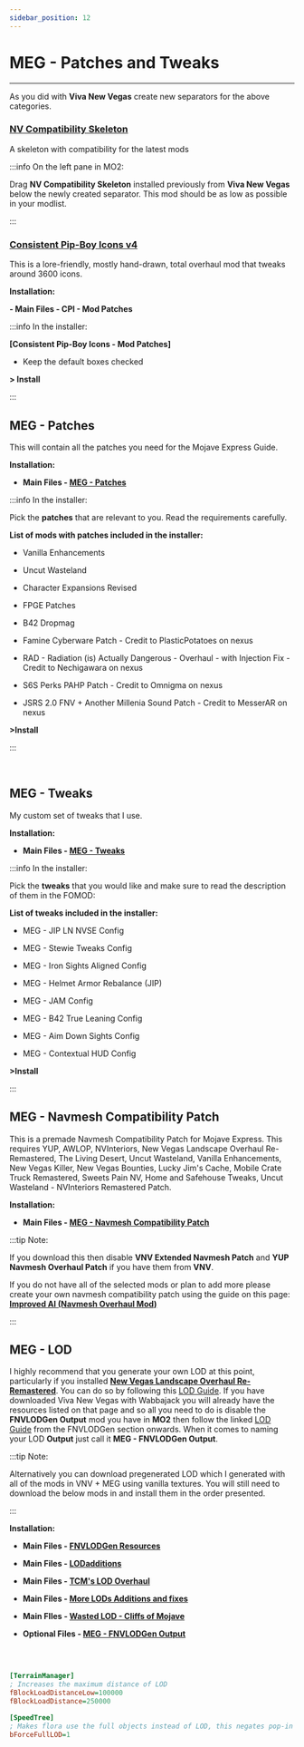 ```yaml
---
sidebar_position: 12
---
```


# MEG - Patches and Tweaks

---

As you did with **Viva New Vegas** create new separators for the above categories.

### [NV Compatibility Skeleton](https://www.nexusmods.com/newvegas/mods/68776)

A skeleton with compatibility for the latest mods

:::info On the left pane in MO2:

Drag **NV Compatibility Skeleton** installed previously from **Viva New Vegas** below the newly created separator. This mod should be as low as possible in your modlist.

:::


### [Consistent Pip-Boy Icons v4](https://www.nexusmods.com/newvegas/mods/65046?tab=files)

This is a lore-friendly, mostly hand-drawn, total overhaul mod that tweaks around 3600 icons.

**Installation:**

**- Main Files - CPI - Mod Patches**

:::info In the installer:

**[Consistent Pip-Boy Icons - Mod Patches]**

- Keep the default boxes checked

**> Install**

:::

## MEG - Patches

This will contain all the patches you need for the Mojave Express Guide.

**Installation:**

- **Main Files - [MEG - Patches](https://www.nexusmods.com/newvegas/mods/80444?tab=files)**

:::info In the installer:

Pick the **patches** that are relevant to you. Read the requirements carefully.

**List of mods with patches included in the installer:**

- Vanilla Enhancements

- Uncut Wasteland

- Character Expansions Revised

- FPGE Patches

- B42 Dropmag

- Famine Cyberware Patch - Credit to PlasticPotatoes on nexus

- RAD - Radiation (is) Actually Dangerous - Overhaul - with Injection Fix - Credit to Nechigawara on nexus

- S6S Perks PAHP Patch - Credit to Omnigma on nexus

- JSRS 2.0 FNV + Another Millenia Sound Patch - Credit to MesserAR on nexus



**>Install**

:::

<br />


## MEG - Tweaks

My custom set of tweaks that I use.

**Installation:**

- **Main Files - [MEG - Tweaks](https://www.nexusmods.com/newvegas/mods/80444?tab=files)**

:::info In the installer:

Pick the **tweaks** that you would like and make sure to read the description of them in the FOMOD:

**List of tweaks included in the installer:**

- MEG - JIP LN NVSE Config

- MEG - Stewie Tweaks Config

- MEG - Iron Sights Aligned Config

- ​MEG - Helmet Armor Rebalance (JIP)

- MEG - JAM Config

- MEG - B42 True Leaning Config

- MEG - Aim Down Sights Config

- MEG - Contextual HUD Config

**>Install**

:::


## MEG - Navmesh Compatibility Patch

This is a premade Navmesh Compatibility Patch for Mojave Express. This requires YUP, AWLOP, NVInteriors, New Vegas Landscape Overhaul Re-Remastered, The Living Desert, Uncut Wasteland, Vanilla Enhancements, New Vegas Killer, New Vegas Bounties, Lucky Jim's Cache, Mobile Crate Truck Remastered, Sweets Pain NV, Home and Safehouse Tweaks, Uncut Wasteland - NVInteriors Remastered Patch.

**Installation:**

- **Main Files - [MEG - Navmesh Compatibility Patch](https://www.nexusmods.com/newvegas/mods/80444?tab=files)**

:::tip Note:

If you download this then disable **VNV Extended Navmesh Patch** and **YUP Navmesh Overhaul Patch** if you have them from **VNV**.

If you do not have all of the selected mods or plan to add more please create your own navmesh compatibility patch using the guide on this page: **[Improved AI (Navmesh Overhaul Mod)](https://www.nexusmods.com/newvegas/mods/81003)**

:::

## MEG - LOD

I highly recommend that you generate your own LOD at this point, particularly if you installed **[New Vegas Landscape Overhaul Re-Remastered](https://mojaveexpressguide.com/docs/MEG%20-%20Locations#new-vegas-landscape-overhaul-re-remastered---)**. You can do so by following this [LOD Guide](https://vivanewvegas.moddinglinked.com/lod.html). If you have downloaded Viva New Vegas with Wabbajack you will already have the resources listed on that page and so all you need to do is disable the **FNVLODGen Output** mod you have in **MO2** then follow the linked [LOD Guide](https://vivanewvegas.moddinglinked.com/lod.html) from the FNVLODGen section onwards. When it comes to naming your LOD **Output** just call it **MEG - FNVLODGen Output**.

:::tip Note: 

Alternatively you can download pregenerated LOD which I generated with all of the mods in VNV + MEG using vanilla textures. You will still need to download the below mods in and install them in the order presented.

:::

**Installation:**

- **Main Files - [FNVLODGen Resources](https://www.nexusmods.com/newvegas/mods/58562?tab=files)**

- **Main Files - [LODadditions](https://www.nexusmods.com/newvegas/mods/61206?tab=files)**

- **Main Files - [TCM's LOD Overhaul](https://www.nexusmods.com/newvegas/mods/70155?tab=files)**
 
- **Main Files - [More LODs Additions and fixes](https://www.nexusmods.com/newvegas/mods/81751?tab=files)**

- **Main FIles - [Wasted LOD - Cliffs of Mojave](https://www.nexusmods.com/newvegas/mods/83316?tab=files)**

- **Optional Files - [MEG - FNVLODGen Output](https://www.nexusmods.com/newvegas/mods/80444?tab=files)**

<br />

```ini title="To increase LOD Draw Distance add these settings to your falloutcustom.ini:"

[TerrainManager]
; Increases the maximum distance of LOD  
fBlockLoadDistanceLow=100000  
fBlockLoadDistance=250000  

[SpeedTree]
; Makes flora use the full objects instead of LOD, this negates pop-in  
bForceFullLOD=1  

```

